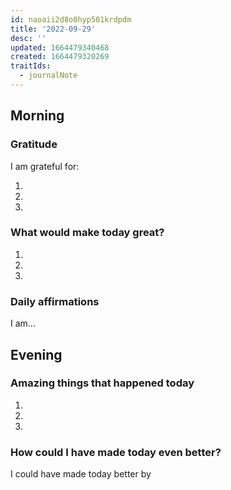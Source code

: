 ```yaml
---
id: naoaii2d8o0hyp501krdpdm
title: '2022-09-29'
desc: ''
updated: 1664479340468
created: 1664479320269
traitIds:
  - journalNote
---
```





## Morning

<!-- Fill out this section after waking up -->

### Gratitude

I am grateful for:

1.
2.
3.

### What would make today great?

1.
2.
3.

### Daily affirmations

I am...

## Evening

<!-- Fill out this section before going to sleep, reflecting on your day -->

### Amazing things that happened today

1.
2.
3.

### How could I have made today even better?

I could have made today better by
